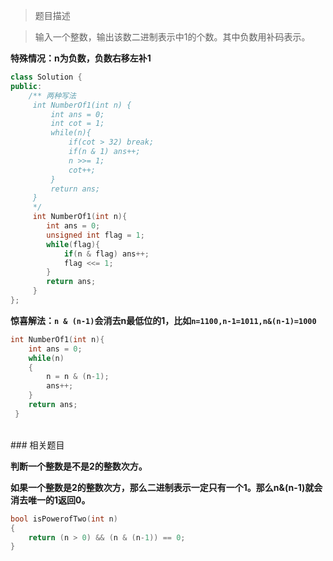 > 题目描述

> 输入一个整数，输出该数二进制表示中1的个数。其中负数用补码表示。

**特殊情况：n为负数，负数右移左补1**

```c++
class Solution {
public:
	/** 两种写法
     int NumberOf1(int n) {
         int ans = 0;
         int cot = 1;
         while(n){
             if(cot > 32) break;
             if(n & 1) ans++;
             n >>= 1;
             cot++;
         }
         return ans;
     }
     */
     int NumberOf1(int n){
     	int ans = 0;
     	unsigned int flag = 1;
     	while(flag){
     		if(n & flag) ans++;
     		flag <<= 1;
     	}
     	return ans;
     }
};
```

**惊喜解法：```n & (n-1)```会消去n最低位的1，比如```n=1100,n-1=1011,n&(n-1)=1000```**
```c++
int NumberOf1(int n){
 	int ans = 0;
 	while(n)
 	{
 		n = n & (n-1);
 		ans++;
 	}
 	return ans;
 }
```

<br/>
### 相关题目


**判断一个整数是不是2的整数次方。**

**如果一个整数是2的整数次方，那么二进制表示一定只有一个1。那么n&(n-1)就会消去唯一的1返回0。**

```c++
bool isPowerofTwo(int n)
{
	return (n > 0) && (n & (n-1)) == 0;
}
```